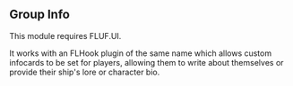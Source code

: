## Group Info

This module requires FLUF.UI.

It works with an FLHook plugin of the same name which allows custom infocards to be set
for players, allowing them to write about themselves or provide their ship's lore or character bio.